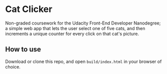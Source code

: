 # Cat Clicker

Non-graded coursework for the Udacity Front-End Developer Nanodegree; a simple web app that lets the user select one of five cats, and then increments a unique counter for every click on that cat's picture.

## How to use

Download or clone this repo, and open `build/index.html` in your browser of choice.